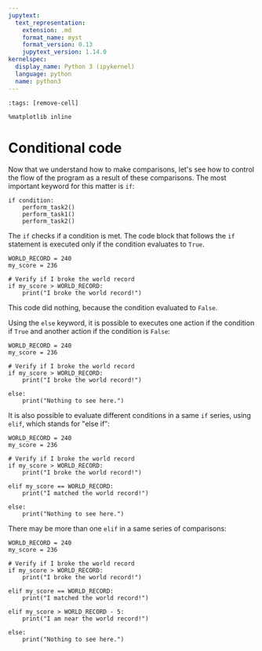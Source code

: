 ```yaml
---
jupytext:
  text_representation:
    extension: .md
    format_name: myst
    format_version: 0.13
    jupytext_version: 1.14.0
kernelspec:
  display_name: Python 3 (ipykernel)
  language: python
  name: python3
---
```


```{code-cell} ipython3
:tags: [remove-cell]

%matplotlib inline
```

# Conditional code

Now that we understand how to make comparisons, let's see how to control the flow of the program as a result of these comparisons. The most important keyword for this matter is `if`:

```
if condition:
    perform_task2()
    perform_task1()
    perform_task2()
```

The `if` checks if a condition is met. The code block that follows the `if` statement is executed only if the condition evaluates to `True`.

```{code-cell}
WORLD_RECORD = 240
my_score = 236

# Verify if I broke the world record
if my_score > WORLD_RECORD:
    print("I broke the world record!")

```

This code did nothing, because the condition evaluated to `False`.

Using the `else` keyword, it is possible to executes one action if the condition if `True` and another action if the condition is `False`:

```{code-cell}
WORLD_RECORD = 240
my_score = 236

# Verify if I broke the world record
if my_score > WORLD_RECORD:
    print("I broke the world record!")

else:
    print("Nothing to see here.")

```

It is also possible to evaluate different conditions in a same `if` series, using `elif`, which stands for "else if":

```{code-cell}
WORLD_RECORD = 240
my_score = 236

# Verify if I broke the world record
if my_score > WORLD_RECORD:
    print("I broke the world record!")

elif my_score == WORLD_RECORD:
    print("I matched the world record!")

else:
    print("Nothing to see here.")

```

There may be more than one `elif` in a same series of comparisons:

```{code-cell}
WORLD_RECORD = 240
my_score = 236

# Verify if I broke the world record
if my_score > WORLD_RECORD:
    print("I broke the world record!")

elif my_score == WORLD_RECORD:
    print("I matched the world record!")

elif my_score > WORLD_RECORD - 5:
    print("I am near the world record!")

else:
    print("Nothing to see here.")

```

